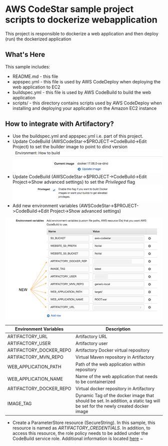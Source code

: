 AWS CodeStar sample project scripts to dockerize webapplication
===============================================================

This project is responsible to dockerize a web application and then deploy (run) the dockerized application

What's Here
-----------

This sample includes:

* README.md - this file
* appspec.yml - this file is used by AWS CodeDeploy when deploying the web
  application to EC2
* buildspec.yml - this file is used by AWS CodeBuild to build the web
  application
* scripts/ - this directory contains scripts used by AWS CodeDeploy when
  installing and deploying your application on the Amazon EC2 instance

How to integrate with Artifactory?
----------------------------------
* Use the buildspec.yml and appspec.yml i.e. part of this project.
* Update CodeBuild (AWSCodeStar->$PROJECT->CodeBuild->Edit Project) to set the builder image to point to dind version
![DIND](images/CodeBuild-docker.png)
* Update CodeBuild (AWSCodeStar->$PROJECT->CodeBuild->Edit Project->Show advanced settings) to set the *Privileged* flag
![Privileged](images/CodeBuild-priv.png)
* Add new environment variables (AWSCodeStar->$PROJECT->CodeBuild->Edit Project->Show advanced settings)

![EnvironmentVariables](images/CodeBuild-envVariables.png)



| Environment Variables | Description |
| --------------------- | ----------- |
| ARTIFACTORY_URL | Artifactory URL |
| ARTIFACTORY_USER | Artifactory user |
| ARTIFACTORY_DOCKER_REPO | Artifactory Docker virtual repository  |
| ARTIFACTORY_MVN_REPO | Virtual Maven repository in Artifactory |
| WEB_APPLICATION_PATH | Path of the web application within repository |
| WEB_APPLICATION_NAME | Name of the web application that needs to be containerized |
| ARTIFACTORY_DOCKER_REPO | Virtual docker repository in Artifactory |
| IMAGE_TAG | Dynamic Tag of the docker image that should be set. In addition, a static tag will be set for the newly created docker image |
 


* Create a ParameterStore resource (SecureString). In this sample, this resource is named as *ARTIFACTORY_CREDENTIALS*. In addition, to access this resource, the role policy needs to be added under the CodeBuild service role. Additional information is located [here](https://github.com/JFrogDev/soldev/tree/master/AWSCodeStar#note)
~                     



